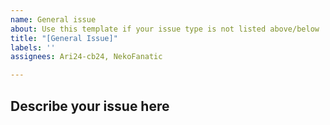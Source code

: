 ```yaml
---
name: General issue
about: Use this template if your issue type is not listed above/below
title: "[General Issue]"
labels: ''
assignees: Ari24-cb24, NekoFanatic

---
```


## Describe your issue here
